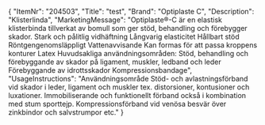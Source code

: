 {
  "ItemNr": "204503",
  "Title": "test",
  "Brand": "Optiplaste C",
  "Description": "Klisterlinda",
  "MarketingMessage": "Optiplaste®-C är en elastisk klisterbinda tillverkat av bomull som ger stöd, behandling och förebygger skador. Stark och pålitlig vidhäftning Långvarig elasticitet Hållbart stöd Röntgengenomsläppligt Vattenavvisande Kan formas för att passa kroppens konturer Latex Huvudsakliga användningsområden: Stöd, behandling och förebyggande av skador på ligament, muskler, ledband och leder Förebyggande av idrottsskador Kompressionsbandage",
  "UsageInstructions": "Användningsområde Stöd- och avlastningsförband vid skador i leder, ligament och muskler tex. distorsioner, kontusioner och luxationer. Immobiliserande och funktionellt förband också i kombination med stum sporttejp. Kompressionsförband vid venösa besvär över zinkbindor och salvstrumpor etc."
}